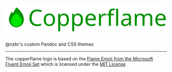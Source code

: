 <div align="center">
  <h1>
    <img alt="Copperflame" src="assets/logo.svg" width="512px" />
  </h1>
</div>

@nzbr's custom Pandoc and CSS themes

---

The copperflame logo is based on the [Flame Emoji from the Microsoft Fluent Emoji Set](https://github.com/microsoft/fluentui-emoji) which is licensed under the [MIT License](https://github.com/microsoft/fluentui-emoji/blob/main/LICENSE)
